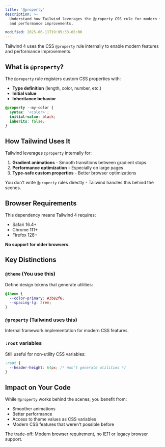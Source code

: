 ```yaml
---
title: '@property'
description: >-
  Understand how Tailwind leverages the @property CSS rule for modern features
  and performance improvements.

modified: 2025-06-11T19:05:33-06:00
---
```


Tailwind 4 uses the CSS `@property` rule internally to enable modern features and performance improvements.

## What is `@property`?

The `@property` rule registers custom CSS properties with:

- **Type definition** (length, color, number, etc.)
- **Initial value**
- **Inheritance behavior**

```scss
@property --my-color {
  syntax: '<color>';
  initial-value: black;
  inherits: false;
}
```

## How Tailwind Uses It

Tailwind leverages `@property` internally for:

1. **Gradient animations** - Smooth transitions between gradient stops
2. **Performance optimization** - Especially on large pages
3. **Type-safe custom properties** - Better browser optimizations

You don't write `@property` rules directly - Tailwind handles this behind the scenes.

## Browser Requirements

This dependency means Tailwind 4 requires:

- Safari 16.4+
- Chrome 111+
- Firefox 128+

**No support for older browsers.**

## Key Distinctions

### `@theme` (You use this)

Define design tokens that generate utilities:

```scss
@theme {
  --color-primary: #3b82f6;
  --spacing-lg: 2rem;
}
```

### `@property` (Tailwind uses this)

Internal framework implementation for modern CSS features.

### `:root` variables

Still useful for non-utility CSS variables:

```css
:root {
  --header-height: 64px; /* Won't generate utilities */
}
```

## Impact on Your Code

While `@property` works behind the scenes, you benefit from:

- Smoother animations
- Better performance
- Access to theme values as CSS variables
- Modern CSS features that weren't possible before

The trade-off: Modern browser requirement, no IE11 or legacy browser support.
